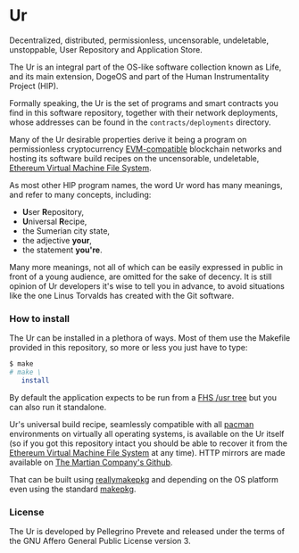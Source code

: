 # Ur

Decentralized, distributed, permissionless, uncensorable, undeletable,
unstoppable, User Repository and Application Store.

The Ur is an integral part of the OS-like software collection known
as Life, and its main extension, DogeOS and part of the Human
Instrumentality Project (HIP).

Formally speaking, the Ur is the set of programs and smart contracts
you find in this software repository, together with their network
deployments, whose addresses can be found in the `contracts/deployments`
directory.

Many of the Ur desirable properties derive it being a program
on permissionless cryptocurrency
[EVM-compatible](
  https://ethereum.org/en/developers/docs/evm/)
blockchain networks and hosting its software build recipes on the
uncensorable, undeletable,
[Ethereum Virtual Machine File System](
 https://github.com/themartiancompany/evmfs).

As most other HIP program names, the word Ur word has many meanings,
and refer to many concepts, including:

- **U**ser **R**epository,
- **U**niversal **R**ecipe,
- the Sumerian city state,
- the adjective **your**,
- the statement **you're**.

Many more meanings, not all of which can be easily expressed
in public in front of a young audience, are omitted for the sake
of decency. It is still opinion of Ur developers it's wise to tell
you in advance, to avoid situations like the one Linus Torvalds has
created with the Git software.

###  How to install

The Ur can be installed in a plethora of ways.
Most of them use the Makefile provided in
this repository, so more or less you just have
to type:

```bash
$ make
# make \
   install
```

By default the application expects to be run from a
[FHS /usr tree](
  https://en.wikipedia.org/wiki/Filesystem_Hierarchy_Standard)
but you can also run it standalone.

Ur's universal build recipe, seamlessly compatible with all
[pacman](
  https://man.archlinux.org/man/pacman.8.en)
environments on virtually all operating systems,
is available on the Ur itself (so if you got this
repository intact you should be able to recover it
from the
[Ethereum Virtual Machine File System](
  https://github.com/themartiancompany/evmfs)
at any time).
HTTP mirrors are made available on
[The Martian Company's Github](
  https://github.com/themartiancompany/ur-ur).

That can be built using
[reallymakepkg](
  https://github.com/themartiancompany/reallymakepkg)
and depending on the OS platform even using the standard
[makepkg](
  https://man.archlinux.org/man/makepkg.8.en).

### License

The Ur is developed by Pellegrino Prevete and released under the
terms of the GNU Affero General Public License version 3.
